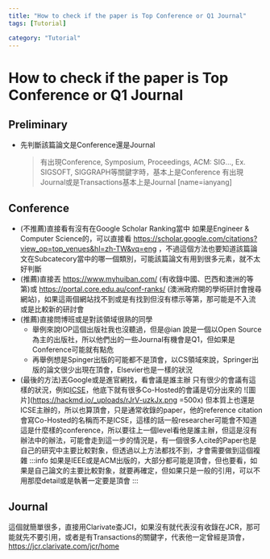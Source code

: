 ```yaml
---
title: "How to check if the paper is Top Conference or Q1 Journal"
tags: [Tutorial]

category: "Tutorial"
---
```


# How to check if the paper is Top Conference or Q1 Journal
<!-- more -->

## Preliminary
* 先判斷該篇論文是Conference還是Journal
    > 有出現Conference, Symposium, Proceedings, ACM: SIG…, Ex. SIGSOFT, SIGGRAPH等關鍵字時，基本上是Conference
    > 有出現Journal或是Transactions基本上是Journal
    > [name=ianyang]

## Conference
* (不推薦)直接看有沒有在Google Scholar Ranking當中
    如果是Engineer & Computer Science的，可以直接看 https://scholar.google.com/citations?view_op=top_venues&hl=zh-TW&vq=eng ，不過這個方法也要知道該篇論文在Subcatecory當中的哪一個類別，可能該篇論文有用到很多元素，就不太好判斷
* (推薦)直接丟 https://www.myhuiban.com/ (有收錄中國、巴西和澳洲的等第)或 https://portal.core.edu.au/conf-ranks/ (澳洲政府開的學術研討會搜尋網站)，如果這兩個網站找不到或是有找到但沒有標示等第，那可能是不入流或是比較新的研討會
* (推薦)直接問博班或是對該領域很熟的同學
    * 舉例來說IOP這個出版社我也沒聽過，但是@ian 說是一個以Open Source為主的出版社，所以他們出的一些Journal有機會是Q1，但如果是Conference可能就有點危
    * 再舉例想是Spinger出版的可能都不是頂會，以CS領域來說，Springer出版的論文很少出現在頂會，Elsevier也是一樣的狀況
* (最後的方法)丟Google或是進官網找，看會議是誰主辦
    只有很少的會議有這樣的狀況，例如[ICSE](https://conf.researchr.org/home/icse-2025)，他底下就有很多Co-Hosted的會議是切分出來的
    ![圖片](https://hackmd.io/_uploads/rJrV-uzkJx.png =500x)
    但本質上也還是ICSE主辦的，所以也算頂會，只是通常收錄的paper，他的reference citation會寫Co-Hosted的名稱而不是ICSE，這樣的話一般researcher可能會不知道這是什麼樣的conference，所以要往上一個level看他是誰主辦，但這是沒有辦法中的辦法，可能會走到這一步的情況是，有一個很多人cite的Paper也是自己的研究中主要比較對象，但透過以上方法都找不到，才會需要做到這個複雜
:::info
如果是IEEE或是ACM出版的，大部分都可能是頂會，但也要看，如果是自己論文的主要比較對象，就要再確定，但如果只是一般的引用，可以不用那麼detail或是執著一定要是頂會
:::

## Journal
這個就簡單很多，直接用Clarivate查JCI，如果沒有就代表沒有收錄在JCR，那可能就先不要引用，或者是有Transactions的關鍵字，代表他一定曾經是頂會，https://jcr.clarivate.com/jcr/home
